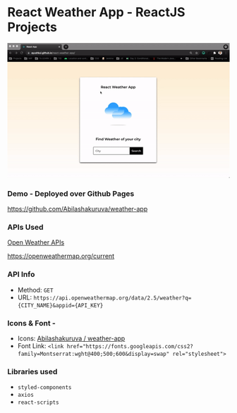# React Weather App - ReactJS Projects

![](weather.gif)

### Demo - Deployed over Github Pages 
https://github.com/Abilashakuruva/weather-app


### APIs Used
[Open Weather APIs](https://openweathermap.org/)

https://openweathermap.org/current

### API Info
* Method: `GET`
* URL: `https://api.openweathermap.org/data/2.5/weather?q={CITY_NAME}&appid={API_KEY}`

### Icons & Font -
* Icons: [Abilashakuruva
/
weather-app
](https://github.com/Abilashakuruva/weather-app/tree/main/public/icons)
* Font Link: `<link href="https://fonts.googleapis.com/css2?family=Montserrat:wght@400;500;600&display=swap" rel="stylesheet">`

### Libraries used
* `styled-components`
* `axios`
* `react-scripts`




